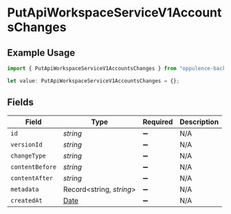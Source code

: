 # PutApiWorkspaceServiceV1AccountsChanges

## Example Usage

```typescript
import { PutApiWorkspaceServiceV1AccountsChanges } from "oppulence-backend-sdk/models/operations";

let value: PutApiWorkspaceServiceV1AccountsChanges = {};
```

## Fields

| Field                                                                                         | Type                                                                                          | Required                                                                                      | Description                                                                                   |
| --------------------------------------------------------------------------------------------- | --------------------------------------------------------------------------------------------- | --------------------------------------------------------------------------------------------- | --------------------------------------------------------------------------------------------- |
| `id`                                                                                          | *string*                                                                                      | :heavy_minus_sign:                                                                            | N/A                                                                                           |
| `versionId`                                                                                   | *string*                                                                                      | :heavy_minus_sign:                                                                            | N/A                                                                                           |
| `changeType`                                                                                  | *string*                                                                                      | :heavy_minus_sign:                                                                            | N/A                                                                                           |
| `contentBefore`                                                                               | *string*                                                                                      | :heavy_minus_sign:                                                                            | N/A                                                                                           |
| `contentAfter`                                                                                | *string*                                                                                      | :heavy_minus_sign:                                                                            | N/A                                                                                           |
| `metadata`                                                                                    | Record<string, *string*>                                                                      | :heavy_minus_sign:                                                                            | N/A                                                                                           |
| `createdAt`                                                                                   | [Date](https://developer.mozilla.org/en-US/docs/Web/JavaScript/Reference/Global_Objects/Date) | :heavy_minus_sign:                                                                            | N/A                                                                                           |